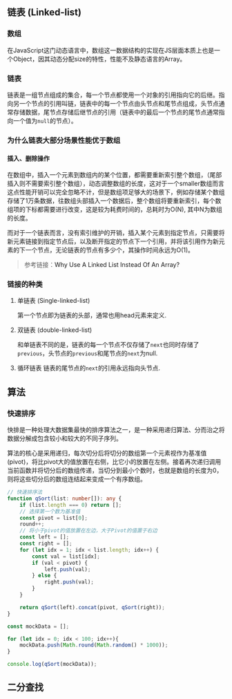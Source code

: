 ## 链表 (Linked-list)

### 数组
在JavaScript这门动态语言中，数组这一数据结构的实现在JS层面本质上也是一个Object，因其动态分配size的特性，性能不及静态语言的Array。

### 链表

链表是一组节点组成的集合，每一个节点都使用一个对象的引用指向它的后继。指向另一个节点的引用叫链，链表中的每一个节点由头节点和尾节点组成，头节点通常存储数据，尾节点存储后继节点的引用（链表中的最后一个节点的尾节点通常指向一个值为`null`的节点）。

### 为什么链表大部分场景性能优于数组

#### 插入、删除操作

在数组中，插入一个元素到数组内的某个位置，都需要重新索引整个数组，（尾部插入则不需要索引整个数组），动态调整数组的长度，这对于一个smaller数组而言这点性能开销可以完全忽略不计，但是数组项足够大的场景下，例如存储某个数组存储了1万条数据，往数组头部插入一个数据后，整个数组将要重新索引，每个数组项的下标都需要进行改变，这是较为耗费时间的，总耗时为O(N), 其中N为数组的长度。

而对于一个链表而言，没有索引维护的开销，插入某个元素到指定节点，只需要将新元素链接到指定节点后，以及断开指定的节点下一个引用，并将该引用作为新元素的下一个节点，无论链表的节点有多少个，其操作时间永远为O(1)。

<blockquote>参考链接：<a herf="https://medium.com/nerd-for-tech/why-use-a-linked-list-instead-of-an-array-f75cdebaad22">Why Use A Linked List Instead Of An Array?</a></blockquote>

### 链接的种类

1. 单链表 (Single-linked-list)

    第一个节点即为链表的头部，通常也用head元素来定义.

2. 双链表 (double-linked-list)

    和单链表不同的是，链表的每一个节点不仅存储了`next`也同时存储了`previous`，头节点的`previous`和尾节点的`next`为null.

3. 循环链表
    链表的尾节点的`next`的引用永远指向头节点.


## 算法

### 快速排序

快排是一种处理大数据集最快的排序算法之一，是一种采用递归算法、分而治之将数据分解成包含较小和较大的不同子序列。

算法的核心是采用递归，每次切分后将切分的数组第一个元素视作为基准值(pivot)，将比pivot大的值放置在右侧，比它小的放置在左侧。接着再次递归调用当前函数并将切分后的数组传递，当切分到最小个数时，也就是数组的长度为0，则将这些切分后的数组连结起来变成一个有序数组。


```ts
// 快速排序法
function qSort(list: number[]): any {
    if (list.length === 0) return [];
    // 选择第一个数为基准值
    const pivot = list[0];
    round++;
    // 将小于pivot的值放置在左边，大于Pivot的值置于右边
    const left = [];
    const right = [];
    for (let idx = 1; idx < list.length; idx++) {
        const val = list[idx];
        if (val < pivot) {
            left.push(val);
        } else {
            right.push(val);
        }
    }

    return qSort(left).concat(pivot, qSort(right));
}

const mockData = [];

for (let idx = 0; idx < 100; idx++){
    mockData.push(Math.round(Math.random() * 1000));
}

console.log(qSort(mockData));
```

## 二分查找